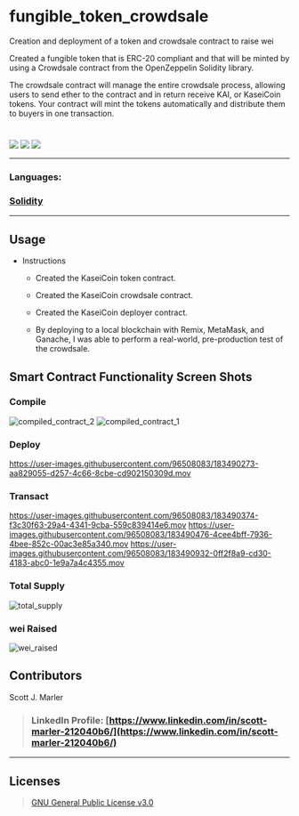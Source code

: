 # fungible_token_crowdsale
Creation and deployment of a token and crowdsale contract to raise wei



Created a fungible token that is ERC-20 compliant and that will be minted by using a Crowdsale contract from the OpenZeppelin Solidity library.

The crowdsale contract will manage the entire crowdsale process, allowing users to send ether to the contract and in return receive KAI, or KaseiCoin tokens. Your contract will mint the tokens automatically and distribute them to buyers in one transaction.


     

#
[<img src="https://img.shields.io/badge/language-Solidity-orange.svg?logo=LOGO">](https://docs.soliditylang.org/en/v0.8.15/)
[<img src="https://img.shields.io/badge/platform-dev-orange.svg?logo=LOGO">](https://remix-project.org/)
[<img src="https://img.shields.io/badge/license-GNU General Public License v3.0-blue.svg?logo=LOGO">](COPYING.txt)


---


### Languages:   

### [Solidity](https://docs.soliditylang.org/en/v0.8.15/)






---

## Usage



* Instructions


    * Created the KaseiCoin token contract.

    * Created the KaseiCoin crowdsale contract.

    * Created the KaseiCoin deployer contract.

    * By deploying to a local blockchain with Remix, MetaMask, and Ganache, I was able to perform a real-world, pre-production test of the crowdsale. 







## Smart Contract Functionality Screen Shots

### Compile 
![compiled_contract_2](https://user-images.githubusercontent.com/96508083/183490300-5f37d5db-47ab-482b-b932-22ee62badf1e.png)
![compiled_contract_1](https://user-images.githubusercontent.com/96508083/183490353-cceb31b0-f8b9-4572-a1a1-e8bf84ed2d76.png)

### Deploy
https://user-images.githubusercontent.com/96508083/183490273-aa829055-d257-4c66-8cbe-cd902150309d.mov

### Transact
https://user-images.githubusercontent.com/96508083/183490374-f3c30f63-29a4-4341-9cba-559c839414e6.mov
https://user-images.githubusercontent.com/96508083/183490476-4cee4bff-7936-4bee-852c-00ac3e85a340.mov
https://user-images.githubusercontent.com/96508083/183490932-0ff2f8a9-cd30-4183-abc0-1e9a7a4c4355.mov

### Total Supply
![total_supply](https://user-images.githubusercontent.com/96508083/183491034-8d894af8-a71e-454b-b2c6-04ac0a0a94d8.png)

### wei Raised
![wei_raised](https://user-images.githubusercontent.com/96508083/183491086-9a466e42-03a5-40ef-82ef-b3637930de71.png)









## Contributors

Scott J. Marler


> ### LinkedIn Profile:     [https://www.linkedin.com/in/scott-marler-212040b6/](https://www.linkedin.com/in/scott-marler-212040b6/)



---

## Licenses

> [GNU General Public License v3.0](COPYING.txt)
